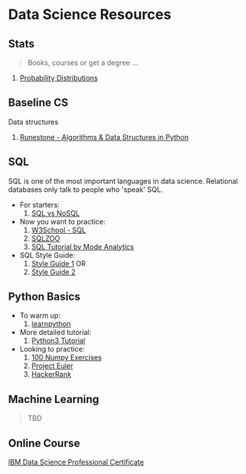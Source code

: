 # Data Science Resources

## Stats

> Books, courses or get a degree ...

1. [Probability Distributions](https://blog.cloudera.com/blog/2015/12/common-probability-distributions-the-data-scientists-crib-sheet/)

## Baseline CS 

Data structures

1. [Runestone - Algorithms & Data Structures in Python](https://runestone.academy/runestone/static/pythonds/index.html)

## SQL

SQL is one of the most important languages in data science. Relational databases only talk to people who 'speak' SQL.

* For starters:
    1. [SQL vs NoSQL](https://medium.com/xplenty-blog/the-sql-vs-nosql-difference-mysql-vs-mongodb-32c9980e67b2)
* Now you want to practice: 
    1. [W3School - SQL](https://www.w3schools.com/sql/)
    1. [SQLZOO](https://sqlzoo.net/wiki/SQL_Tutorial)
    1. [SQL Tutorial by Mode Analytics](https://mode.com/sql-tutorial/introduction-to-sql/)
* SQL Style Guide: 
    1. [Style Guide 1](https://gist.github.com/fredbenenson/7bb92718e19138c20591) OR 
    1. [Style Guide 2](https://github.com/haleemur/sql-style-guide) 

## Python Basics

* To warm up: 
    1. [learnpython](https://www.learnpython.org/) 
* More detailed tutorial:
    1. [Python3 Tutorial](https://docs.python.org/3/tutorial/)
* Looking to practice:
    1. [100 Numpy Exercises](http://www.labri.fr/perso/nrougier/teaching/numpy.100/)
    1. [Project Euler](https://projecteuler.net/archives)
    1. [HackerRank](https://www.hackerrank.com/)

## Machine Learning

> TBD

## Online Course

[IBM Data Science Professional Certificate](https://www.coursera.org/specializations/ibm-data-science-professional-certificate)